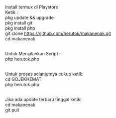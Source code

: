 <br>Install termux di Playstore
<br>Ketik :
<br>pkg update && upgrade
<br>pkg install git
<br>pkg install php
<br>git clone https://github.com/herutok/makanenak.git
<br>cd makanenak

<br>Untuk Menjalankan Script :
<br>php herutok.php

<br>Untuk proses selanjutnya cukup ketik:
<br>cd GOJEKHEMAT
<br>php herutok.php

<br>Jika ada update terbaru tinggal ketik:
<br>cd makanenak
<br>git pull
